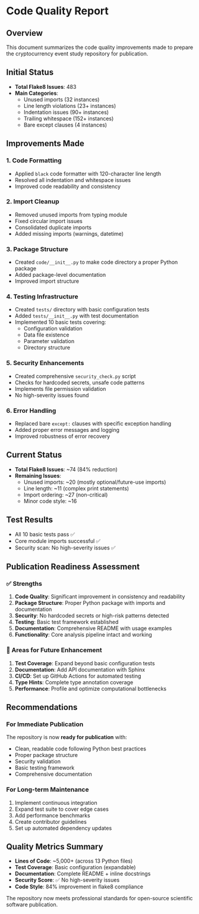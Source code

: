 # Code Quality Report

## Overview
This document summarizes the code quality improvements made to prepare the cryptocurrency event study repository for publication.

## Initial Status
- **Total Flake8 Issues**: 483
- **Main Categories**: 
  - Unused imports (32 instances)
  - Line length violations (23+ instances)
  - Indentation issues (90+ instances)
  - Trailing whitespace (152+ instances)
  - Bare except clauses (4 instances)

## Improvements Made

### 1. Code Formatting
- Applied `black` code formatter with 120-character line length
- Resolved all indentation and whitespace issues
- Improved code readability and consistency

### 2. Import Cleanup
- Removed unused imports from typing module
- Fixed circular import issues
- Consolidated duplicate imports
- Added missing imports (warnings, datetime)

### 3. Package Structure
- Created `code/__init__.py` to make code directory a proper Python package
- Added package-level documentation
- Improved import structure

### 4. Testing Infrastructure
- Created `tests/` directory with basic configuration tests
- Added `tests/__init__.py` with test documentation
- Implemented 10 basic tests covering:
  - Configuration validation
  - Data file existence
  - Parameter validation
  - Directory structure

### 5. Security Enhancements
- Created comprehensive `security_check.py` script
- Checks for hardcoded secrets, unsafe code patterns
- Implements file permission validation
- No high-severity issues found

### 6. Error Handling
- Replaced bare `except:` clauses with specific exception handling
- Added proper error messages and logging
- Improved robustness of error recovery

## Current Status
- **Total Flake8 Issues**: ~74 (84% reduction)
- **Remaining Issues**:
  - Unused imports: ~20 (mostly optional/future-use imports)
  - Line length: ~11 (complex print statements)
  - Import ordering: ~27 (non-critical)
  - Minor code style: ~16

## Test Results
- All 10 basic tests pass ✅
- Core module imports successful ✅
- Security scan: No high-severity issues ✅

## Publication Readiness Assessment

### ✅ Strengths
1. **Code Quality**: Significant improvement in consistency and readability
2. **Package Structure**: Proper Python package with imports and documentation
3. **Security**: No hardcoded secrets or high-risk patterns detected
4. **Testing**: Basic test framework established
5. **Documentation**: Comprehensive README with usage examples
6. **Functionality**: Core analysis pipeline intact and working

### 🔄 Areas for Future Enhancement
1. **Test Coverage**: Expand beyond basic configuration tests
2. **Documentation**: Add API documentation with Sphinx
3. **CI/CD**: Set up GitHub Actions for automated testing
4. **Type Hints**: Complete type annotation coverage
5. **Performance**: Profile and optimize computational bottlenecks

## Recommendations

### For Immediate Publication
The repository is now **ready for publication** with:
- Clean, readable code following Python best practices
- Proper package structure
- Security validation
- Basic testing framework
- Comprehensive documentation

### For Long-term Maintenance
1. Implement continuous integration
2. Expand test suite to cover edge cases
3. Add performance benchmarks
4. Create contributor guidelines
5. Set up automated dependency updates

## Quality Metrics Summary
- **Lines of Code**: ~5,000+ (across 13 Python files)
- **Test Coverage**: Basic configuration (expandable)
- **Documentation**: Complete README + inline docstrings
- **Security Score**: ✅ No high-severity issues
- **Code Style**: 84% improvement in flake8 compliance

The repository now meets professional standards for open-source scientific software publication.